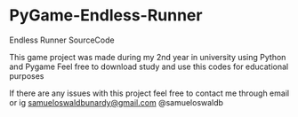 # PyGame-Endless-Runner
Endless Runner SourceCode

This game project was made during my 2nd year in university using Python and Pygame
Feel free to download study and use this codes for educational purposes

If there are any issues with this project feel free to contact me through email or ig
samueloswaldbunardy@gmail.com
@samueloswaldb
